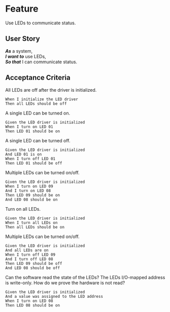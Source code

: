 # Feature

Use LEDs to communicate status.

## User Story

***As*** a system, \
***I want to*** use LEDs, \
***So that*** I can communicate status.

## Acceptance Criteria

All LEDs are off after the driver is initialized.

``` gherkin
When I initialize the LED driver
Then all LEDs should be off
```

A single LED can be turned on.

``` gherkin
Given the LED driver is initialized
When I turn on LED 01
Then LED 01 should be on
```

A single LED can be turned off.

``` gherkin
Given the LED driver is initialized
And LED 01 is on
When I turn off LED 01
Then LED 01 should be off
```

Multiple LEDs can be turned on/off.

``` gherkin
Given the LED driver is initialized
When I turn on LED 09
And I turn on LED 08
Then LED 09 should be on
And LED 08 should be on
```

Turn on all LEDs.

``` gherkin
Given the LED driver is initialized
When I turn all LEDs on
Then all LEDs should be on
```

Multiple LEDs can be turned on/off.

``` gherkin
Given the LED driver is initialized
And all LEDs are on
When I turn off LED 09
And I turn off LED 08
Then LED 09 should be off
And LED 08 should be off
```

Can the software read the state of the LEDs?
The LEDs I/O-mapped address is write-only.
How do we prove the hardware is not read?

``` gherkin
Given the LED driver is initialized
And a value was assigned to the LED address
When I turn on LED 08
Then LED 08 should be on
```